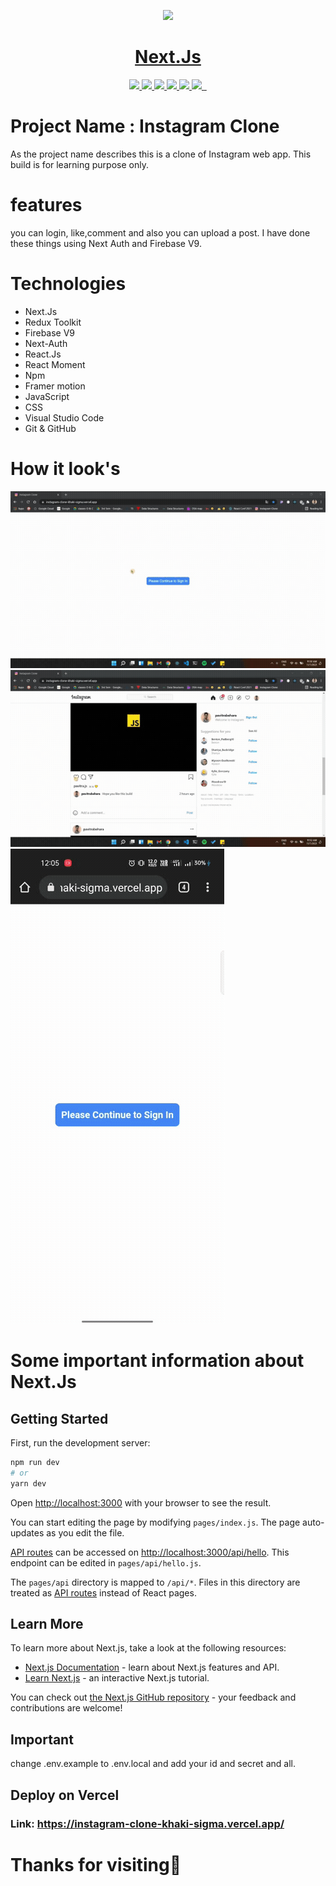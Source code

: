 <p align="center">
  <a href="https://nextjs.org">
    <img src="https://ideas.byteridge.com/content/images/size/w2000/2020/08/nextjs-image.jpeg" height="200">
    <h1 align="center">Next.Js</h1>
  </a>
</p>

 
<p align="center">
  <a href="https://nextjs.org/">
    <img src="https://img.shields.io/badge/next.js-000000?style=for-the-badge&logo=nextdotjs&logoColor=white">
  </a>
    <a aria-label="Vercel logo" href="https://redux-toolkit.js.org/">
    <img src="https://img.shields.io/badge/Redux Toolkit-593D88?style=for-the-badge&logo=redux toolkit&logoColor=white">
  </a>
    <a aria-label="Vercel logo" href="https://reactjs.org/">
    <img src="https://img.shields.io/badge/React-20232A?style=for-the-badge&logo=react&logoColor=61DAFB">
  </a>
<a aria-label="NPM version" href="https://firebase.google.com/">
     <img src="https://img.shields.io/badge/firebase V9-ffca28?style=for-the-badge&logo=firebase&logoColor=black">
  </a>
    <a href="https://www.framer.com/motion/">
   <img src="https://img.shields.io/badge/Framer%20motion-black?style=for-the-badge&logo=framer&logoColor=white"/>
  </a>
 
  <a aria-label="Vercel logo" href="https://www.javascript.com/">
    <img src="https://img.shields.io/badge/JavaScript-323330?style=for-the-badge&logo=javascript&logoColor=F7DF1E">
  </a>
  <a aria-label="NPM version" href="https://www.npmjs.com/">
    <img alt="" src="https://img.shields.io/badge/npm-CB3837?style=for-the-badge&logo=npm&logoColor=white">
  </a>
  
   <a aria-label="NPM version" href="https://www.w3schools.com/css/">
    <img alt="" src="https://img.shields.io/badge/CSS3-1572B6?style=for-the-badge&logo=css3&logoColor=white">
  </a>
  
</p>


# Project Name : Instagram Clone

As the project name describes this is a clone of Instagram web app. This build is for learning purpose only.

# features

you can login, like,comment and also you can upload a post. I have done these things using Next Auth and Firebase V9.

# Technologies

- Next.Js
- Redux Toolkit
- Firebase V9
- Next-Auth
- React.Js
- React Moment
- Npm
- Framer motion
- JavaScript 
- CSS
- Visual Studio Code
- Git & GitHub<br/>

# How it look's

  <img src="gif/20211107_120158.gif"/>
  <img src="gif/20211107_120238.gif"/>
  <img src="gif/20211107_120608.gif"/>

# Some important information about Next.Js
## Getting Started

First, run the development server:

```bash
npm run dev
# or
yarn dev
```

Open [http://localhost:3000](http://localhost:3000) with your browser to see the result.

You can start editing the page by modifying `pages/index.js`. The page auto-updates as you edit the file.

[API routes](https://nextjs.org/docs/api-routes/introduction) can be accessed on [http://localhost:3000/api/hello](http://localhost:3000/api/hello). This endpoint can be edited in `pages/api/hello.js`.

The `pages/api` directory is mapped to `/api/*`. Files in this directory are treated as [API routes](https://nextjs.org/docs/api-routes/introduction) instead of React pages.

## Learn More

To learn more about Next.js, take a look at the following resources:

- [Next.js Documentation](https://nextjs.org/docs) - learn about Next.js features and API.
- [Learn Next.js](https://nextjs.org/learn) - an interactive Next.js tutorial.

You can check out [the Next.js GitHub repository](https://github.com/vercel/next.js/) - your feedback and contributions are welcome!

## Important 
  change .env.example to .env.local and add your id and secret and all.

## Deploy on Vercel

### Link: https://instagram-clone-khaki-sigma.vercel.app/

# Thanks for visiting🤗

